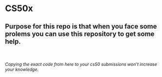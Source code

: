 # CS50x

## Purpose for this repo is that when you face some prolems you can use this repository to get some help.
<br>
<h6>Copying the exact code from here to your cs50 submissions won't increase your knowledge.</h6>
